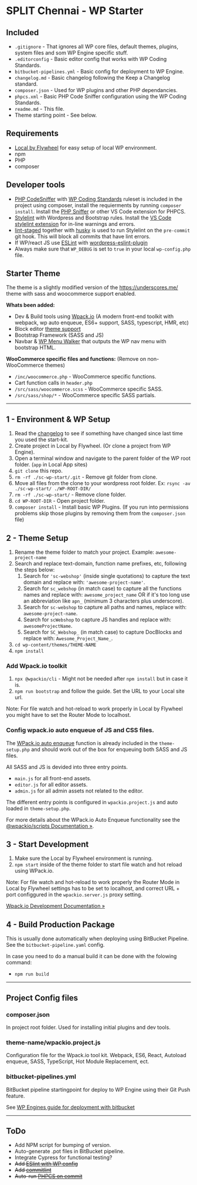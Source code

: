 # SPLIT Chennai - WP Starter


## Included
- `.gitignore` - That ignores all WP core files, default themes, plugins, system files and som WP Engine specific stuff.
- `.editorconfig` - Basic editor config that works with WP Coding Standards.
- `bitbucket-pipelines.yml` - Basic config for deployment to WP Engine.
- `changelog.md` - Basic changelog following the Keep a Changelog standard.
- `composer.json` - Used for WP plugins and other PHP dependancies.
- `phpcs.xml` - Basic PHP Code Sniffer configuration using the WP Coding Standards.
- `readme.md` - This file.
- Theme starting point - See below.


## Requirements
- [Local by Flywheel](https://localwp.com/) for easy setup of local WP environment.
- npm
- PHP
- composer


## Developer tools
- [PHP CodeSniffer](https://github.com/squizlabs/PHP_CodeSniffer) with [WP Coding Standards](https://github.com/WordPress/WordPress-Coding-Standards) ruleset is included in the project using composer, install the requierments by running `composer install`. Install the [PHP Sniffer](https://marketplace.visualstudio.com/items?itemName=wongjn.php-sniffer) or other VS Code extension for PHPCS.
- [Stylelint](https://stylelint.io/) with Wordpress and Bootstrap rules. Install the [VS Code stylelint extension](https://marketplace.visualstudio.com/items?itemName=stylelint.vscode-stylelint) for in-line warnings and errors.
- [lint-staged](https://github.com/okonet/lint-staged) together with [husky](https://github.com/typicode/husky/tree/master) is used to run Stylelint on the `pre-commit` git hook. This will block all commits that have lint errors.
- If WP/react JS use [ESLint](https://eslint.org/) with [wordpress-eslint-plugin](https://www.npmjs.com/package/@wordpress/eslint-plugin)
- Always make sure that `WP_DEBUG` is set to `true` in your local `wp-config.php` file.


## Starter Theme
The theme is a slightly modified version of the https://underscores.me/ theme with sass and woocommerce support enabled.

**Whats been added:**

- Dev & Build tools using [Wpack.io](https://wpack.io/) (A modern front-end toolkit with webpack, wp auto enqueue, ES6+ support, SASS, typescript, HMR, etc)
- Block editor [theme support](https://developer.wordpress.org/block-editor/developers/themes/theme-support/)
- Bootstrap Framework (SASS and JS)
- Navbar & [WP Menu Walker](https://github.com/wp-bootstrap/wp-bootstrap-navwalker) that outputs the WP nav menu with bootstrap HTML.

**WooCommerce specific files and functions:** (Remove on non-WooCommerce themes)

- `/inc/woocommerce.php` - WooCommerce specific functions.
- Cart function calls in `header.php`
- `/src/sass/woocommerce.scss` - WooCommerce specific SASS.
- `/src/sass/shop/*` - WooCommerce specific SASS partials.

---

## 1 - Environment & WP Setup
1. Read the [changelog](https://bitbucket.org/splitchennai/sc-wp-start/src/master/changelog.md) to see if something have changed since last time you used the start-kit.
2. Create project in Local by Flywheel. (Or clone a project from WP Engine).
3. Open a terminal window and navigate to the parent folder of the WP root folder. (`app` in Local App sites)
4. `git clone` this repo.
5. `rm -rf ./sc-wp-start/.git` - Remove git folder from clone.
6. Move all files from the clone to your wordpress root folder. Ex: `rsync -av ./sc-wp-start/ ./WP-ROOT-DIR/`
7. `rm -rf ./sc-wp-start/` - Remove clone folder.
8. `cd WP-ROOT-DIR` - Open project folder.
9. `composer install` - Install basic WP Plugins. (If you run into permissions problems skip those plugins by removing them from the `composer.json` file)

## 2 - Theme Setup
1. Rename the theme folder to match your project. Example:  `awesome-project-name`
2. Search and replace text-domain, function name prefixes, etc, following the steps below:
	1. Search for `'sc-webshop'` (inside single quotations) to capture the text domain and replace with: `'awesome-project-name'`.
	2. Search for `sc_webshop` (in match case) to capture all the functions names and replace with: `awesome_project_name` OR if it's too long use an abbreviation like `apn_` (minimum 3 characters plus underscore).
	4. Search for `sc-webshop` to capture all paths and names, replace with:  `awesome-project-name`.
	5. Search for `scWebshop` to capture JS handles and replace with: `awesomeProjectName`.
	6. Search for `SC_Webshop_` (in match case) to capture DocBlocks and replace with: `Awesome_Project_Name_`.
3. `cd wp-content/themes/THEME-NAME`
4. `npm install`

### Add Wpack.io toolkit
1. `npx @wpackio/cli` - Might not be needed after `npm install` but in case it is.
2. `npm run bootstrap` and follow the guide. Set the URL to your Local site url. 

Note: For file watch and hot-reload to work properly in Local by Flywheel you might have to set the Router Mode to localhost.


### Config wpack.io auto enqueue of JS and CSS files.
The [WPack.io auto enqueue](https://wpack.io/guides/getting-started/#mention-entry-points) function is already included in the `theme-setup.php` and should work out of the box for enqueuing both SASS and JS files.

All SASS and JS is devided into three entry points.

- `main.js` for all front-end assets.
- `editor.js` for all editor assets.
- `admin.js` for all admin assets not related to the editor.


The different entry points is configured in `wpackio.project.js` and  auto loaded in `theme-setup.php`.


For more details about the WPack.io Auto Enqueue functionality see the [@wpackio/scripts Documentation »](https://wpack.io/guides/using-wpackio-enqueue/).


## 3 - Start Development
1. Make sure the Local by Flywheel environment is running.
2. `npm start` inside of the theme folder to start file watch and hot reload using WPack.io.

Note: For file watch and hot-reload to work properly the Router Mode in Local by Flywheel settings has to be set to localhost, and correct URL + port configgured in the `wpackio.server.js` proxy setting.

[Wpack.io Development Documentation »](https://wpack.io/guides/start-development-server/)


## 4 - Build Production Package
This is usually done automatically when deploying using BitBucket Pipeline. See the `bitbucket-pipeline.yaml` config.

In case you need to do a manual build it can be done with the folowing command:

- `npm run build`

---

## Project Config files

### composer.json
In project root folder.
Used for installing initial plugins and dev tools.

### theme-name/wpackio.project.js
Configuration file for the Wpack.io tool kit.
Webpack, ES6, React, Autoload enqueue, SASS, TypeScript, Hot Module Replacement, ect.

### bitbucket-pipelines.yml
BitBucket pipeline startingpoint for deploy to WP Engine using their Git Push feature.

See [WP Engines guide for deployment with bitbucket](https://wpengine.com/support/deploying-code-with-bitbucket-pipelines-wp-engine/#bitbucketsetup)


---

## ToDo
- Add NPM script for bumping of version.
- Auto-generate .pot files in BitBucket pipeline.
- Integrate Cypress for functional testing?
- ~~Add [ESlint with WP config](https://developer.wordpress.org/block-editor/packages/packages-eslint-plugin/)~~
- ~~Add [commitlint](https://github.com/conventional-changelog/commitlint)~~
- ~~Auto-run [PHPCS on commit](https://sebastiandedeyne.com/running-php-cs-fixer-on-every-commit-with-husky-and-lint-staged/)~~
